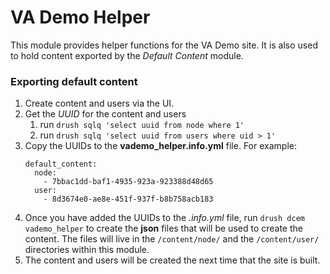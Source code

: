 # VA Demo Helper
This module provides helper functions for the VA Demo site. It is also used to hold content exported by the _Default Content_ module.

### Exporting default content
1. Create content and users via the UI.
1. Get the _UUID_ for the content and users
    1. run `drush sqlq 'select uuid from node where 1'`
    1. run `drush sqlq 'select uuid from users where uid > 1'`
1. Copy the UUIDs to the **vademo_helper.info.yml** file. For example:
    ~~~~
    default_content:  
      node:
        - 7bbac1dd-baf1-4935-923a-923388d48d65
      user:
        - 8d3674e0-ae8e-451f-937f-b8b758acb183
    ~~~~
1. Once you have added the UUIDs to the _.info.yml_ file, run `drush dcem vademo_helper` to create the **json** files that will be used to create the content. The files will live in the `/content/node/` and the `/content/user/` directories within this module.
1. The content and users will be created the next time that the site is built.